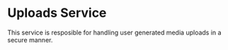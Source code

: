 # Uploads Service

This service is resposible for handling user generated media uploads in a secure manner.
